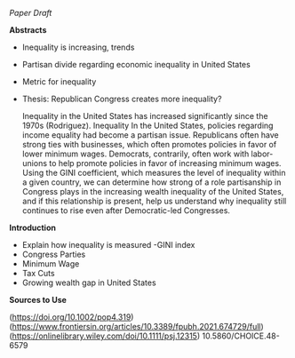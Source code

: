 *Paper Draft*

**Abstracts**

- Inequality is increasing, trends
- Partisan divide regarding economic inequality in United States
- Metric for inequality
- Thesis: Republican Congress creates more inequality? 

    Inequality in the United States has increased significantly since the 1970s (Rodriguez). Inequality In the United States, policies regarding income equality had become a partisan issue. Republicans often have strong ties with businesses, which often promotes policies in favor of lower minimum wages. Democrats, contrarily, often work with labor-unions to help promote policies in favor of increasing minimum wages. Using the GINI coefficient, which measures the level of inequality within a given country, we can determine how strong of a role partisanship in Congress plays in the increasing wealth inequality of the United States, and if this relationship is present, help us understand why inequality still continues to rise even after Democratic-led Congresses.

**Introduction**

- Explain how inequality is measured
    -GINI index
- Congress Parties
- Minimum Wage
- Tax Cuts
- Growing wealth gap in United States

**Sources to Use**

(https://doi.org/10.1002/pop4.319)
(https://www.frontiersin.org/articles/10.3389/fpubh.2021.674729/full)
(https://onlinelibrary.wiley.com/doi/10.1111/psj.12315)
10.5860/CHOICE.48-6579
